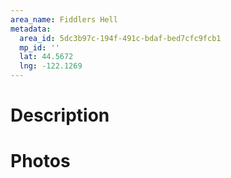 ```yaml
---
area_name: Fiddlers Hell
metadata:
  area_id: 5dc3b97c-194f-491c-bdaf-bed7cfc9fcb1
  mp_id: ''
  lat: 44.5672
  lng: -122.1269
---
```

# Description

# Photos

